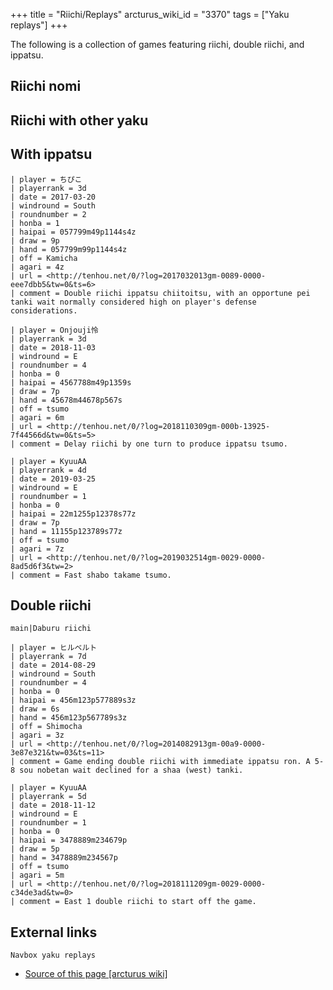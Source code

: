 +++
title = "Riichi/Replays"
arcturus_wiki_id = "3370"
tags = ["Yaku replays"]
+++

The following is a collection of games featuring riichi, double riichi, and ippatsu.

## Riichi nomi

## Riichi with other yaku

## With ippatsu

```Replay/Tenhou.net|
| player = ちぴこ
| playerrank = 3d
| date = 2017-03-20
| windround = South
| roundnumber = 2
| honba = 1
| haipai = 057799m49p1144s4z
| draw = 9p
| hand = 057799m99p1144s4z
| off = Kamicha
| agari = 4z
| url = <http://tenhou.net/0/?log=2017032013gm-0089-0000-eee7dbb5&tw=0&ts=6>
| comment = Double riichi ippatsu chiitoitsu, with an opportune pei tanki wait normally considered high on player's defense considerations.
```

```Replay/Tenhou.net|
| player = Onjouji怜
| playerrank = 3d
| date = 2018-11-03
| windround = E
| roundnumber = 4
| honba = 0
| haipai = 4567788m49p1359s
| draw = 7p
| hand = 45678m44678p567s
| off = tsumo
| agari = 6m
| url = <http://tenhou.net/0/?log=2018110309gm-000b-13925-7f44566d&tw=0&ts=5>
| comment = Delay riichi by one turn to produce ippatsu tsumo.
```

```Replay/Tenhou.net|
| player = KyuuAA
| playerrank = 4d
| date = 2019-03-25
| windround = E
| roundnumber = 1
| honba = 0
| haipai = 22m1255p12378s77z
| draw = 7p
| hand = 11155p123789s77z
| off = tsumo
| agari = 7z
| url = <http://tenhou.net/0/?log=2019032514gm-0029-0000-8ad5d6f3&tw=2>
| comment = Fast shabo takame tsumo.
```

## Double riichi

`main|Daburu riichi`

```Replay/Tenhou.net|
| player = ヒルベルト
| playerrank = 7d
| date = 2014-08-29
| windround = South
| roundnumber = 4
| honba = 0
| haipai = 456m123p577889s3z
| draw = 6s
| hand = 456m123p567789s3z
| off = Shimocha
| agari = 3z
| url = <http://tenhou.net/0/?log=2014082913gm-00a9-0000-3e87e321&tw=03&ts=11>
| comment = Game ending double riichi with immediate ippatsu ron. A 5-8 sou nobetan wait declined for a shaa (west) tanki.
```

```Replay/Tenhou.net|
| player = KyuuAA
| playerrank = 5d
| date = 2018-11-12
| windround = E
| roundnumber = 1
| honba = 0
| haipai = 3478889m234679p
| draw = 5p
| hand = 3478889m234567p
| off = tsumo
| agari = 5m
| url = <http://tenhou.net/0/?log=2018111209gm-0029-0000-c34de3ad&tw=0>
| comment = East 1 double riichi to start off the game.
```

## External links

`Navbox yaku replays`

- [Source of this page [arcturus wiki]](http://arcturus.su/wiki/Riichi/Replays)
